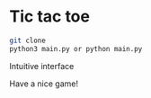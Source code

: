 # Tic tac toe

``` bash
git clone 
python3 main.py or python main.py
```
Intuitive interface

Have a nice game!

